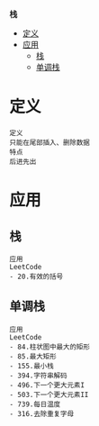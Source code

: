 **栈**
- [定义](#定义)
- [应用](#应用)
  - [栈](#栈)
  - [单调栈](#单调栈)

# 定义 #
```
定义
只能在尾部插入、删除数据
特点
后进先出
```

# 应用 #
## 栈 ##
```
应用  
LeetCode  
- 20.有效的括号
```

## 单调栈 ## 
```
应用  
LeetCode  
- 84.柱状图中最大的矩形
- 85.最大矩形
- 155.最小栈
- 394.字符串解码
- 496.下一个更大元素I
- 503.下一个更大元素II
- 739.每日温度
- 316.去除重复字母
```
